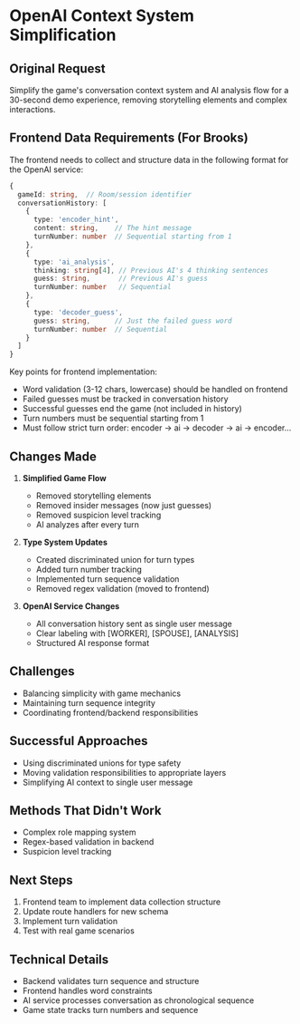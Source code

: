 # OpenAI Context System Simplification

## Original Request
Simplify the game's conversation context system and AI analysis flow for a 30-second demo experience, removing storytelling elements and complex interactions.

## Frontend Data Requirements (For Brooks)
The frontend needs to collect and structure data in the following format for the OpenAI service:

```typescript
{
  gameId: string,  // Room/session identifier
  conversationHistory: [
    {
      type: 'encoder_hint',
      content: string,    // The hint message
      turnNumber: number  // Sequential starting from 1
    },
    {
      type: 'ai_analysis',
      thinking: string[4], // Previous AI's 4 thinking sentences
      guess: string,       // Previous AI's guess
      turnNumber: number   // Sequential
    },
    {
      type: 'decoder_guess',
      guess: string,      // Just the failed guess word
      turnNumber: number  // Sequential
    }
  ]
}
```

Key points for frontend implementation:
- Word validation (3-12 chars, lowercase) should be handled on frontend
- Failed guesses must be tracked in conversation history
- Successful guesses end the game (not included in history)
- Turn numbers must be sequential starting from 1
- Must follow strict turn order: encoder → ai → decoder → ai → encoder...

## Changes Made
1. **Simplified Game Flow**
   - Removed storytelling elements
   - Removed insider messages (now just guesses)
   - Removed suspicion level tracking
   - AI analyzes after every turn

2. **Type System Updates**
   - Created discriminated union for turn types
   - Added turn number tracking
   - Implemented turn sequence validation
   - Removed regex validation (moved to frontend)

3. **OpenAI Service Changes**
   - All conversation history sent as single user message
   - Clear labeling with [WORKER], [SPOUSE], [ANALYSIS]
   - Structured AI response format

## Challenges
- Balancing simplicity with game mechanics
- Maintaining turn sequence integrity
- Coordinating frontend/backend responsibilities

## Successful Approaches
- Using discriminated unions for type safety
- Moving validation responsibilities to appropriate layers
- Simplifying AI context to single user message

## Methods That Didn't Work
- Complex role mapping system
- Regex-based validation in backend
- Suspicion level tracking

## Next Steps
1. Frontend team to implement data collection structure
2. Update route handlers for new schema
3. Implement turn validation
4. Test with real game scenarios

## Technical Details
- Backend validates turn sequence and structure
- Frontend handles word constraints
- AI service processes conversation as chronological sequence
- Game state tracks turn numbers and sequence 